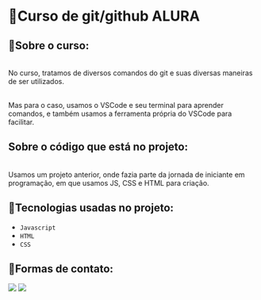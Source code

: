 <h1> 🥽Curso de git/github ALURA</h1>

## 🤖Sobre o curso:
<br>No curso, tratamos de diversos comandos do git e suas diversas maneiras de ser utilizados.</br>

<br>Mas para o caso, usamos o VSCode e seu terminal para aprender comandos, e também usamos a ferramenta própria do VSCode para facilitar.</br>

## Sobre o código que está no projeto: 
<br>Usamos um projeto anterior, onde fazia parte da jornada de iniciante em programação, em que usamos JS, CSS e HTML para criação.</br>

## 📖Tecnologias usadas no projeto:
- ``Javascript``
- ``HTML``
- ``CSS``

## 📱Formas de contato:
<a href = "mailto:victorhugoa.fogaca@gmail.com"><img loading="lazy" src="https://img.shields.io/badge/Gmail-D14836?style=for-the-badge&logo=gmail&logoColor=white" target="_blank"></a> <a href="https://www.linkedin.com/in/victor-hugo-araujo-fogaça-91220121a/" target="_blank"><img loading="lazy" src="https://img.shields.io/badge/-LinkedIn-%230077B5?style=for-the-badge&logo=linkedin&logoColor=white" target="_blank"></a>